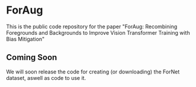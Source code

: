 # ForAug

This is the public code repository for the paper "ForAug: Recombining Foregrounds and Backgrounds to Improve Vision Transformer Training with Bias Mitigation"

## Coming Soon

We will soon release the code for creating (or downloading) the ForNet dataset, aswell as code to use it.
